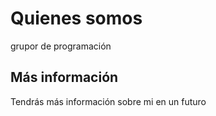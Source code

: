 # Quienes somos

grupor de programación

## Más información

Tendrás más información sobre mi en un futuro